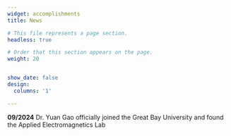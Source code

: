 ```yaml
---
widget: accomplishments
title: News

# This file represents a page section.
headless: true

# Order that this section appears on the page.
weight: 20


show_date: false
design:
  columns: '1'

---
```


**09/2024** Dr. Yuan Gao officially joined the Great Bay University and found the Applied Electromagnetics Lab